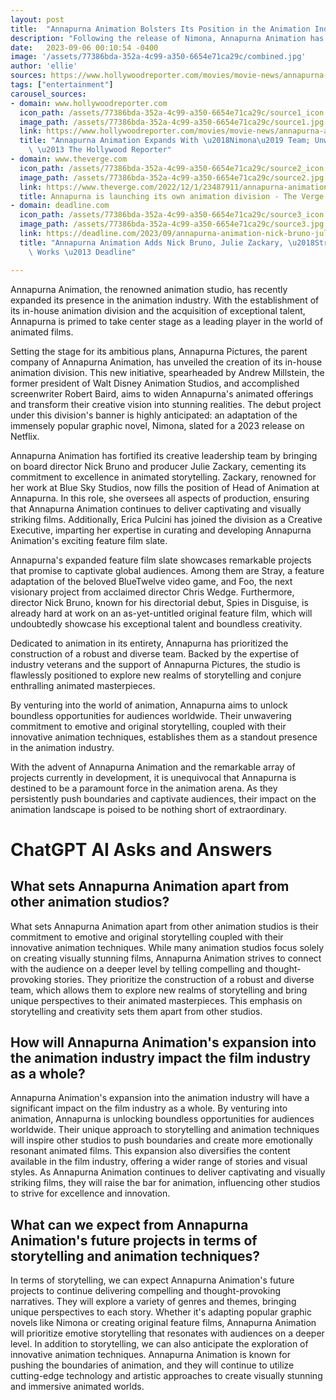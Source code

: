 ```yaml
---
layout: post
title:  "Annapurna Animation Bolsters Its Position in the Animation Industry"
description: "Following the release of Nimona, Annapurna Animation has solidified its position in the animation industry through strategic moves and the addition of top talent, setting the stage for a captivating future in animated films."
date:   2023-09-06 00:10:54 -0400
image: '/assets/77386bda-352a-4c99-a350-6654e71ca29c/combined.jpg'
author: 'ellie'
sources: https://www.hollywoodreporter.com/movies/movie-news/annapurna-animation-expands-nimona-team-stray-foo-1235582976/ https://www.theverge.com/2022/12/1/23487911/annapurna-animation-nimona-andrew-millstein-robert-baird https://deadline.com/2023/09/annapurna-animation-nick-bruno-julie-zackary-stray-1235536880/ https://www.linkedin.com/in/juliezackary https://en.wikipedia.org/wiki/Annapurna_Interactive https://www.cartoonbrew.com/feature-film/annapurna-animation-chris-wedge-nick-bruno-stray-232270.html
tags: ["entertainment"]
carousel_sources:
- domain: www.hollywoodreporter.com
  icon_path: /assets/77386bda-352a-4c99-a350-6654e71ca29c/source1_icon.jpg
  image_path: /assets/77386bda-352a-4c99-a350-6654e71ca29c/source1.jpg
  link: https://www.hollywoodreporter.com/movies/movie-news/annapurna-animation-expands-nimona-team-stray-foo-1235582976/
  title: "Annapurna Animation Expands With \u2018Nimona\u2019 Team; Unwraps Two Features\
    \ \u2013 The Hollywood Reporter"
- domain: www.theverge.com
  icon_path: /assets/77386bda-352a-4c99-a350-6654e71ca29c/source2_icon.jpg
  image_path: /assets/77386bda-352a-4c99-a350-6654e71ca29c/source2.jpg
  link: https://www.theverge.com/2022/12/1/23487911/annapurna-animation-nimona-andrew-millstein-robert-baird
  title: Annapurna is launching its own animation division - The Verge
- domain: deadline.com
  icon_path: /assets/77386bda-352a-4c99-a350-6654e71ca29c/source3_icon.jpg
  image_path: /assets/77386bda-352a-4c99-a350-6654e71ca29c/source3.jpg
  link: https://deadline.com/2023/09/annapurna-animation-nick-bruno-julie-zackary-stray-1235536880/
  title: "Annapurna Animation Adds Nick Bruno, Julie Zackary, \u2018Stray\u2019 In\
    \ Works \u2013 Deadline"

---
```


Annapurna Animation, the renowned animation studio, has recently expanded its presence in the animation industry. With the establishment of its in-house animation division and the acquisition of exceptional talent, Annapurna is primed to take center stage as a leading player in the world of animated films.

Setting the stage for its ambitious plans, Annapurna Pictures, the parent company of Annapurna Animation, has unveiled the creation of its in-house animation division. This new initiative, spearheaded by Andrew Millstein, the former president of Walt Disney Animation Studios, and accomplished screenwriter Robert Baird, aims to widen Annapurna's animated offerings and transform their creative vision into stunning realities. The debut project under this division's banner is highly anticipated: an adaptation of the immensely popular graphic novel, Nimona, slated for a 2023 release on Netflix.

Annapurna Animation has fortified its creative leadership team by bringing on board director Nick Bruno and producer Julie Zackary, cementing its commitment to excellence in animated storytelling. Zackary, renowned for her work at Blue Sky Studios, now fills the position of Head of Animation at Annapurna. In this role, she oversees all aspects of production, ensuring that Annapurna Animation continues to deliver captivating and visually striking films. Additionally, Erica Pulcini has joined the division as a Creative Executive, imparting her expertise in curating and developing Annapurna Animation's exciting feature film slate.

Annapurna's expanded feature film slate showcases remarkable projects that promise to captivate global audiences. Among them are Stray, a feature adaptation of the beloved BlueTwelve video game, and Foo, the next visionary project from acclaimed director Chris Wedge. Furthermore, director Nick Bruno, known for his directorial debut, Spies in Disguise, is already hard at work on an as-yet-untitled original feature film, which will undoubtedly showcase his exceptional talent and boundless creativity.

Dedicated to animation in its entirety, Annapurna has prioritized the construction of a robust and diverse team. Backed by the expertise of industry veterans and the support of Annapurna Pictures, the studio is flawlessly positioned to explore new realms of storytelling and conjure enthralling animated masterpieces.

By venturing into the world of animation, Annapurna aims to unlock boundless opportunities for audiences worldwide. Their unwavering commitment to emotive and original storytelling, coupled with their innovative animation techniques, establishes them as a standout presence in the animation industry.

With the advent of Annapurna Animation and the remarkable array of projects currently in development, it is unequivocal that Annapurna is destined to be a paramount force in the animation arena. As they persistently push boundaries and captivate audiences, their impact on the animation landscape is poised to be nothing short of extraordinary.



# ChatGPT AI Asks and Answers
## What sets Annapurna Animation apart from other animation studios?
What sets Annapurna Animation apart from other animation studios is their commitment to emotive and original storytelling coupled with their innovative animation techniques. While many animation studios focus solely on creating visually stunning films, Annapurna Animation strives to connect with the audience on a deeper level by telling compelling and thought-provoking stories. They prioritize the construction of a robust and diverse team, which allows them to explore new realms of storytelling and bring unique perspectives to their animated masterpieces. This emphasis on storytelling and creativity sets them apart from other studios.

## How will Annapurna Animation's expansion into the animation industry impact the film industry as a whole?
Annapurna Animation's expansion into the animation industry will have a significant impact on the film industry as a whole. By venturing into animation, Annapurna is unlocking boundless opportunities for audiences worldwide. Their unique approach to storytelling and animation techniques will inspire other studios to push boundaries and create more emotionally resonant animated films. This expansion also diversifies the content available in the film industry, offering a wider range of stories and visual styles. As Annapurna Animation continues to deliver captivating and visually striking films, they will raise the bar for animation, influencing other studios to strive for excellence and innovation.

## What can we expect from Annapurna Animation's future projects in terms of storytelling and animation techniques?
In terms of storytelling, we can expect Annapurna Animation's future projects to continue delivering compelling and thought-provoking narratives. They will explore a variety of genres and themes, bringing unique perspectives to each story. Whether it's adapting popular graphic novels like Nimona or creating original feature films, Annapurna Animation will prioritize emotive storytelling that resonates with audiences on a deeper level. In addition to storytelling, we can also anticipate the exploration of innovative animation techniques. Annapurna Animation is known for pushing the boundaries of animation, and they will continue to utilize cutting-edge technology and artistic approaches to create visually stunning and immersive animated worlds.

